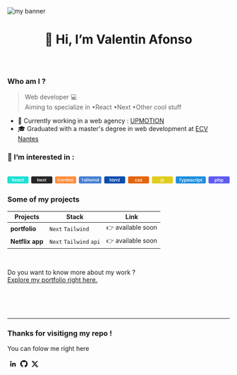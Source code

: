 <img src="https://user-images.githubusercontent.com/74588309/194080800-4ca79ddc-12a3-489a-b32d-430f172189c5.png" alt="my banner" >

# <p align="center">👋 Hi, I’m Valentin Afonso</p>
</br>
  
### Who am I ?
> Web developer :computer:  
Aiming to specialize in   •React   •Next   •Other cool stuff

* :department_store: Currently working in a web agency : [UPMOTION](https://www.up-motion.fr/)  
* 🎓 Graduated with a master's degree in web development at [ECV Nantes](https://www.ecv.fr/)

### :dart: I’m interested in :
</br>

<img src="https://raw.githubusercontent.com/valentin-afonso/valentin-afonso/main/img/tags.png" alt="tags" />  

</br>  

### Some of my projects  
Projects | Stack | Link
--- | --- | ---
**portfolio** | `Next` `Tailwind` | :point_right: available soon
**Netflix app** | `Next` `Tailwind` `api` | :point_right: available soon  

</br>  

Do you want to know more about my work ?  
[Explore my portfolio right here.](https://github.com/valentin-afonso)  

</br>  
</br>  
</br>

---
### Thanks for visitigng my repo ! 
You can folow me right here

<a href="https://www.linkedin.com/in/valentin-afonso-793130199/" target="_blank">
  <picture>
  <source media="(prefers-color-scheme: dark)" srcset="https://raw.githubusercontent.com/valentin-afonso/valentin-afonso/main/img/icon-linkedin.png">
  <source media="(prefers-color-scheme: light)" srcset="https://raw.githubusercontent.com/valentin-afonso/valentin-afonso/main/img/icon-linkedin.png">
  <img align="left" src="https://raw.githubusercontent.com/valentin-afonso/valentin-afonso/main/img/icon-linkedin.png" alt="Valentin Afonso | LinkedIn" width:"25px" height:"25px" />
  </picture>
</a>
<a href="https://github.com/valentin-afonso" target="_blank">
<img align="left" src="https://raw.githubusercontent.com/valentin-afonso/valentin-afonso/main/img/icon-github.png" alt="github" width:"25px" height:"25px" />
</a>
<a href="https://twitter.com/" target="_blank">
<img align="left" src="https://raw.githubusercontent.com/valentin-afonso/valentin-afonso/main/img/icon-twitter.png" alt="Twitter" width:"25px" height:"25px" />
</a>


